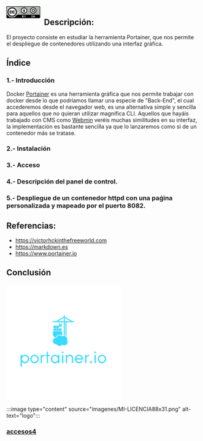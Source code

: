 <img src="./imagenes/MI-LICENCIA88x31.png" style="float: left; margin-right: 10px;" />

## Descripción:
El proyecto consiste en estudiar la herramienta Portainer, que nos permite el despliegue de contenedores utilizando una interfaz gráfica.

## Índice
### 1.- Introducción
Docker [Portainer](https://www.portainer.io) es una herramienta gráfica que nos permite trabajar con docker desde lo que podríamos llamar una especie de "Back-End", el cual accederemos desde el navegador web, es una alternativa simple y sencilla para aquellos que no quieran utilizar magnífica CLI. Aquellos que hayáis trabajado con CMS como [Webmin](https://www.webmin.com) veréis muchas similitudes en su interfaz, la implementación es bastante sencilla ya que lo lanzaremos como si de un contenedor más se tratase.
### 2.- Instalación
### 3.- Acceso 
### 4.- Descripción del panel de control.
### 5.- Despliegue de un contenedor httpd con una paǵina personalizada y mapeado por el puerto 8082.
## Referencias:
- <https://victorhckinthefreeworld.com>
- <https://markdown.es>
- <https://www.portainer.io>
## Conclusión
![imagen](imagenes/portainer.png)

:::image type="content" source="imagenes/MI-LICENCIA88x31.png" alt-text="logo":::

### [ accesos4 ](https://github.com/FJmonge00/docker-portainer/blob/master/acceso.md)
